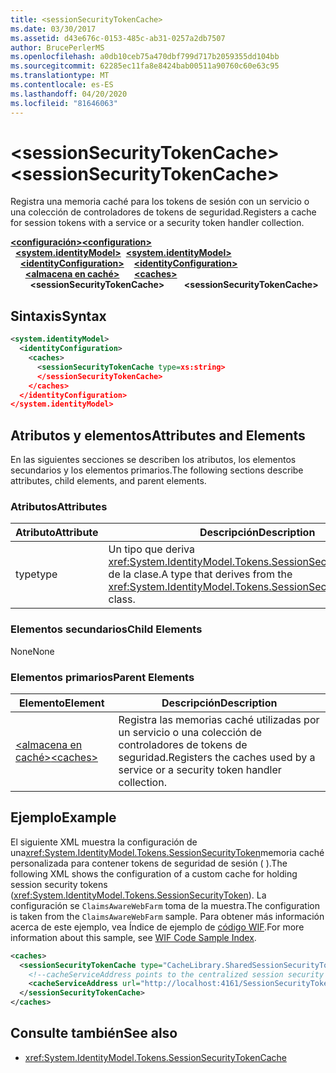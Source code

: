 ```yaml
---
title: <sessionSecurityTokenCache>
ms.date: 03/30/2017
ms.assetid: d43e676c-0153-485c-ab31-0257a2db7507
author: BrucePerlerMS
ms.openlocfilehash: a0db10ceb75a470dbf799d717b2059355dd104bb
ms.sourcegitcommit: 62285ec11fa8e8424bab00511a90760c60e63c95
ms.translationtype: MT
ms.contentlocale: es-ES
ms.lasthandoff: 04/20/2020
ms.locfileid: "81646063"
---
```

# <a name="sessionsecuritytokencache"></a><span data-ttu-id="728ec-101">\<sessionSecurityTokenCache></span><span class="sxs-lookup"><span data-stu-id="728ec-101">\<sessionSecurityTokenCache></span></span>
<span data-ttu-id="728ec-102">Registra una memoria caché para los tokens de sesión con un servicio o una colección de controladores de tokens de seguridad.</span><span class="sxs-lookup"><span data-stu-id="728ec-102">Registers a cache for session tokens with a service or a security token handler collection.</span></span>  
  
<span data-ttu-id="728ec-103">[**\<configuración>**](../configuration-element.md)</span><span class="sxs-lookup"><span data-stu-id="728ec-103">[**\<configuration>**](../configuration-element.md)</span></span>\
<span data-ttu-id="728ec-104">&nbsp;&nbsp;[**\<system.identityModel>**](system-identitymodel.md)</span><span class="sxs-lookup"><span data-stu-id="728ec-104">&nbsp;&nbsp;[**\<system.identityModel>**](system-identitymodel.md)</span></span>\
<span data-ttu-id="728ec-105">&nbsp;&nbsp;&nbsp;&nbsp;[**\<identityConfiguration>**](identityconfiguration.md)</span><span class="sxs-lookup"><span data-stu-id="728ec-105">&nbsp;&nbsp;&nbsp;&nbsp;[**\<identityConfiguration>**](identityconfiguration.md)</span></span>\
<span data-ttu-id="728ec-106">&nbsp;&nbsp;&nbsp;&nbsp;&nbsp;&nbsp;[**\<almacena en caché>**](caches.md)</span><span class="sxs-lookup"><span data-stu-id="728ec-106">&nbsp;&nbsp;&nbsp;&nbsp;&nbsp;&nbsp;[**\<caches>**](caches.md)</span></span>\
<span data-ttu-id="728ec-107">&nbsp;&nbsp;&nbsp;&nbsp;&nbsp;&nbsp;&nbsp;&nbsp;**\<sessionSecurityTokenCache>**</span><span class="sxs-lookup"><span data-stu-id="728ec-107">&nbsp;&nbsp;&nbsp;&nbsp;&nbsp;&nbsp;&nbsp;&nbsp;**\<sessionSecurityTokenCache>**</span></span>  
  
## <a name="syntax"></a><span data-ttu-id="728ec-108">Sintaxis</span><span class="sxs-lookup"><span data-stu-id="728ec-108">Syntax</span></span>  
  
```xml  
<system.identityModel>  
  <identityConfiguration>  
    <caches>  
      <sessionSecurityTokenCache type=xs:string>  
      </sessionSecurityTokenCache>  
    </caches>  
  </identityConfiguration>  
</system.identityModel>  
```  
  
## <a name="attributes-and-elements"></a><span data-ttu-id="728ec-109">Atributos y elementos</span><span class="sxs-lookup"><span data-stu-id="728ec-109">Attributes and Elements</span></span>  
 <span data-ttu-id="728ec-110">En las siguientes secciones se describen los atributos, los elementos secundarios y los elementos primarios.</span><span class="sxs-lookup"><span data-stu-id="728ec-110">The following sections describe attributes, child elements, and parent elements.</span></span>  
  
### <a name="attributes"></a><span data-ttu-id="728ec-111">Atributos</span><span class="sxs-lookup"><span data-stu-id="728ec-111">Attributes</span></span>  
  
|<span data-ttu-id="728ec-112">Atributo</span><span class="sxs-lookup"><span data-stu-id="728ec-112">Attribute</span></span>|<span data-ttu-id="728ec-113">Descripción</span><span class="sxs-lookup"><span data-stu-id="728ec-113">Description</span></span>|  
|---------------|-----------------|  
|<span data-ttu-id="728ec-114">type</span><span class="sxs-lookup"><span data-stu-id="728ec-114">type</span></span>|<span data-ttu-id="728ec-115">Un tipo que deriva <xref:System.IdentityModel.Tokens.SessionSecurityTokenCache> de la clase.</span><span class="sxs-lookup"><span data-stu-id="728ec-115">A type that derives from the <xref:System.IdentityModel.Tokens.SessionSecurityTokenCache> class.</span></span>|  
  
### <a name="child-elements"></a><span data-ttu-id="728ec-116">Elementos secundarios</span><span class="sxs-lookup"><span data-stu-id="728ec-116">Child Elements</span></span>  
 <span data-ttu-id="728ec-117">None</span><span class="sxs-lookup"><span data-stu-id="728ec-117">None</span></span>  
  
### <a name="parent-elements"></a><span data-ttu-id="728ec-118">Elementos primarios</span><span class="sxs-lookup"><span data-stu-id="728ec-118">Parent Elements</span></span>  
  
|<span data-ttu-id="728ec-119">Elemento</span><span class="sxs-lookup"><span data-stu-id="728ec-119">Element</span></span>|<span data-ttu-id="728ec-120">Descripción</span><span class="sxs-lookup"><span data-stu-id="728ec-120">Description</span></span>|  
|-------------|-----------------|  
|[<span data-ttu-id="728ec-121">\<almacena en caché></span><span class="sxs-lookup"><span data-stu-id="728ec-121">\<caches></span></span>](caches.md)|<span data-ttu-id="728ec-122">Registra las memorias caché utilizadas por un servicio o una colección de controladores de tokens de seguridad.</span><span class="sxs-lookup"><span data-stu-id="728ec-122">Registers the caches used by a service or a security token handler collection.</span></span>|  
  
## <a name="example"></a><span data-ttu-id="728ec-123">Ejemplo</span><span class="sxs-lookup"><span data-stu-id="728ec-123">Example</span></span>  
 <span data-ttu-id="728ec-124">El siguiente XML muestra la configuración de una<xref:System.IdentityModel.Tokens.SessionSecurityToken>memoria caché personalizada para contener tokens de seguridad de sesión ( ).</span><span class="sxs-lookup"><span data-stu-id="728ec-124">The following XML shows the configuration of a custom cache for holding session security tokens (<xref:System.IdentityModel.Tokens.SessionSecurityToken>).</span></span> <span data-ttu-id="728ec-125">La configuración se `ClaimsAwareWebFarm` toma de la muestra.</span><span class="sxs-lookup"><span data-stu-id="728ec-125">The configuration is taken from the `ClaimsAwareWebFarm` sample.</span></span> <span data-ttu-id="728ec-126">Para obtener más información acerca de este ejemplo, vea Índice de ejemplo de [código WIF](https://docs.microsoft.com/previous-versions/dotnet/framework/security/wif-code-sample-index).</span><span class="sxs-lookup"><span data-stu-id="728ec-126">For more information about this sample, see [WIF Code Sample Index](https://docs.microsoft.com/previous-versions/dotnet/framework/security/wif-code-sample-index).</span></span>  
  
```xml  
<caches>  
  <sessionSecurityTokenCache type="CacheLibrary.SharedSessionSecurityTokenCache, CacheLibrary">  
    <!--cacheServiceAddress points to the centralized session security token cache service running in the web farm.-->  
    <cacheServiceAddress url="http://localhost:4161/SessionSecurityTokenCacheService.svc" />  
  </sessionSecurityTokenCache>  
</caches>  
```  
  
## <a name="see-also"></a><span data-ttu-id="728ec-127">Consulte también</span><span class="sxs-lookup"><span data-stu-id="728ec-127">See also</span></span>

- <xref:System.IdentityModel.Tokens.SessionSecurityTokenCache>
